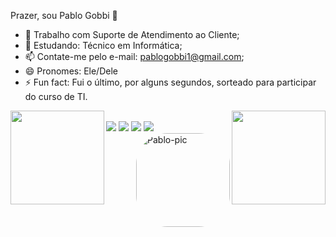 Prazer, sou Pablo Gobbi 🤖


- 🔭 Trabalho com Suporte de Atendimento ao Cliente;
- 🌱 Estudando: Técnico em Informática;
- 📫 Contate-me pelo e-mail: pablogobbi1@gmail.com;
- 😄 Pronomes: Ele/Dele
- ⚡ Fun fact: Fui o último, por alguns segundos, sorteado para participar do curso de TI.

<div align="center">
  <a href="https://github.com/Pablo-Gobbi">
  <img height="150em" align="left" src="https://github-readme-stats.vercel.app/api?username=Pablo-Gobbi&show_icons=true&theme=radical&include_all_commits=true&count_private=true"/>
  <img height="150em" align="right" src="https://github-readme-stats.vercel.app/api/top-langs/?username=Pablo-Gobbi&layout=compact&langs_count=7&theme=radical"/>
</div>
  


<div> 
  <br>
  <a href = "mailto:pablogobbi1@gmail.com"><img src="https://img.shields.io/badge/-Gmail-%23333?style=for-the-badge&logo=gmail&logoColor=white" target="_blank"></a>
  <a href="https://www.instagram.com/pablaogob/" target="_blank"><img src="https://img.shields.io/badge/-Instagram-%23E4405F?style=for-the-badge&logo=instagram&logoColor=white" target="_blank"></a>
  <a href="https://www.linkedin.com/in/pablo-gobbi/" target="_blank"><img src="https://img.shields.io/badge/-LinkedIn-%230077B5?style=for-the-badge&logo=linkedin&logoColor=white" target="_blank"></a> 
  <a href="https://www.youtube.com/channel/UCGdvXJY_evJ6-gTJ3zskPwQ" target="_blank"><img src="https://img.shields.io/badge/YouTube-FF0000?style=for-the-badge&logo=youtube&logoColor=white" target="_blank"></a> 
  <img align="right" alt="Pablo-pic" height="150" style="border-radius:50px;" src="https://picrew.me/share?cd=90Qp378HYu">
  </div>
